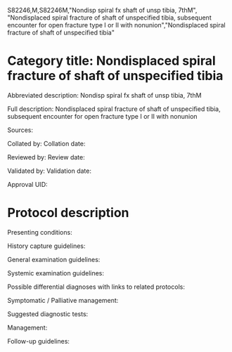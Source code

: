 S82246,M,S82246M,"Nondisp spiral fx shaft of unsp tibia, 7thM", "Nondisplaced spiral fracture of shaft of unspecified tibia, subsequent encounter for open fracture type I or II with nonunion","Nondisplaced spiral fracture of shaft of unspecified tibia"
# Category title: Nondisplaced spiral fracture of shaft of unspecified tibia

Abbreviated description: Nondisp spiral fx shaft of unsp tibia, 7thM

Full description: Nondisplaced spiral fracture of shaft of unspecified tibia, subsequent encounter for open fracture type I or II with nonunion

Sources:

Collated by:
Collation date:

Reviewed by:
Review date:

Validated by:
Validation date:

Approval UID:

# Protocol description

Presenting conditions:

History capture guidelines:

General examination guidelines:

Systemic examination guidelines:

Possible differential diagnoses with links to related protocols:

Symptomatic / Palliative management:

Suggested diagnostic tests:

Management:

Follow-up guidelines:
